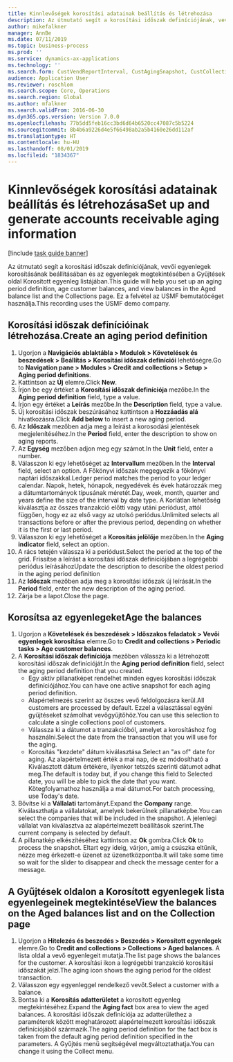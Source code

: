 ```yaml
---
title: Kinnlevőségek korosítási adatainak beállítás és létrehozása
description: Az útmutató segít a korosítási időszak definíciójának, vevői egyenlegek korosításának beállításában és az egyenlegek megtekintésében a Gyűjtések oldal Korosított egyenleg listájában.
author: mikefalkner
manager: AnnBe
ms.date: 07/11/2019
ms.topic: business-process
ms.prod: ''
ms.service: dynamics-ax-applications
ms.technology: ''
ms.search.form: CustVendReportInterval, CustAgingSnapshot, CustCollectionsPoolsListPage, CustCollections
audience: Application User
ms.reviewer: roschlom
ms.search.scope: Core, Operations
ms.search.region: Global
ms.author: mfalkner
ms.search.validFrom: 2016-06-30
ms.dyn365.ops.version: Version 7.0.0
ms.openlocfilehash: 77b5dd5feb16cc3bd6d64b6520cc47087c5b5224
ms.sourcegitcommit: 8b4b6a9226d4e5f66498ab2a5b4160e26dd112af
ms.translationtype: HT
ms.contentlocale: hu-HU
ms.lasthandoff: 08/01/2019
ms.locfileid: "1834367"
---
```

# <a name="set-up-and-generate-accounts-receivable-aging-information"></a><span data-ttu-id="8f591-103">Kinnlevőségek korosítási adatainak beállítás és létrehozása</span><span class="sxs-lookup"><span data-stu-id="8f591-103">Set up and generate accounts receivable aging information</span></span>

[!include [task guide banner](../../includes/task-guide-banner.md)]

<span data-ttu-id="8f591-104">Az útmutató segít a korosítási időszak definíciójának, vevői egyenlegek korosításának beállításában és az egyenlegek megtekintésében a Gyűjtések oldal Korosított egyenleg listájában.</span><span class="sxs-lookup"><span data-stu-id="8f591-104">This guide will help you set up an aging period definition, age customer balances, and view balances in the Aged balance list and the Collections page.</span></span> <span data-ttu-id="8f591-105">Ez a felvétel az USMF bemutatócéget használja.</span><span class="sxs-lookup"><span data-stu-id="8f591-105">This recording uses the USMF demo company.</span></span>


## <a name="create-an-aging-period-definition"></a><span data-ttu-id="8f591-106">Korosítási időszak definícióinak létrehozása.</span><span class="sxs-lookup"><span data-stu-id="8f591-106">Create an aging period definition</span></span>
1. <span data-ttu-id="8f591-107">Ugorjon a **Navigációs ablaktábla > Modulok > Követelések és beszedések > Beállítás > Korosítási időszak definíciói** lehetőségre.</span><span class="sxs-lookup"><span data-stu-id="8f591-107">Go to **Navigation pane > Modules > Credit and collections > Setup > Aging period definitions**.</span></span>
2. <span data-ttu-id="8f591-108">Kattintson az **Új** elemre.</span><span class="sxs-lookup"><span data-stu-id="8f591-108">Click **New**.</span></span>
3. <span data-ttu-id="8f591-109">Írjon be egy értéket a **Korosítási időszak definíciója** mezőbe.</span><span class="sxs-lookup"><span data-stu-id="8f591-109">In the **Aging period definition** field, type a value.</span></span>
4. <span data-ttu-id="8f591-110">Írjon egy értéket a **Leírás** mezőbe.</span><span class="sxs-lookup"><span data-stu-id="8f591-110">In the **Description** field, type a value.</span></span>
5. <span data-ttu-id="8f591-111">Új korosítási időszak beszúrásához kattintson a **Hozzáadás alá** hivatkozásra.</span><span class="sxs-lookup"><span data-stu-id="8f591-111">Click **Add below** to insert a new aging period.</span></span>
6. <span data-ttu-id="8f591-112">Az **Időszak** mezőben adja meg a leírást a korosodási jelentések megjelenítéséhez.</span><span class="sxs-lookup"><span data-stu-id="8f591-112">In the **Period** field, enter the description to show on aging reports.</span></span>
7. <span data-ttu-id="8f591-113">Az **Egység** mezőben adjon meg egy számot.</span><span class="sxs-lookup"><span data-stu-id="8f591-113">In the **Unit** field, enter a number.</span></span>
8. <span data-ttu-id="8f591-114">Válasszon ki egy lehetőséget az **Intervallum** mezőben.</span><span class="sxs-lookup"><span data-stu-id="8f591-114">In the **Interval** field, select an option.</span></span> <span data-ttu-id="8f591-115">A Főkönyvi időszak megegyezik a főkönyvi naptári időszakkal.</span><span class="sxs-lookup"><span data-stu-id="8f591-115">Ledger period matches the period to your ledger calendar.</span></span> <span data-ttu-id="8f591-116">Napok, hetek, hónapok, negyedévek és évek határozzák meg a dátumtartományok típusának méretét.</span><span class="sxs-lookup"><span data-stu-id="8f591-116">Day, week, month, quarter and years define the size of the interval by date type.</span></span> <span data-ttu-id="8f591-117">A Korlátlan lehetőség kiválasztja az összes tranzakció előtti vagy utáni periódust, attól függően, hogy ez az első vagy az utolsó periódus.</span><span class="sxs-lookup"><span data-stu-id="8f591-117">Unlimited selects all transactions before or after the previous period, depending on whether it is the first or last period.</span></span>  
9. <span data-ttu-id="8f591-118">Válasszon ki egy lehetőséget a **Korosítás jelölője** mezőben.</span><span class="sxs-lookup"><span data-stu-id="8f591-118">In the **Aging indicator** field, select an option.</span></span>
10. <span data-ttu-id="8f591-119">A rács tetején válassza ki a periódust.</span><span class="sxs-lookup"><span data-stu-id="8f591-119">Select the period at the top of the grid.</span></span> <span data-ttu-id="8f591-120">Frissítse a leírást a korosítási időszak definíciójában a legrégebbi periódus leírásához</span><span class="sxs-lookup"><span data-stu-id="8f591-120">Update the description to describe the oldest period in the aging period definition</span></span>
11. <span data-ttu-id="8f591-121">Az **Időszak** mezőben adja meg a korosítási időszak új leírását.</span><span class="sxs-lookup"><span data-stu-id="8f591-121">In the **Period** field, enter the new description of the aging period.</span></span>
12. <span data-ttu-id="8f591-122">Zárja be a lapot.</span><span class="sxs-lookup"><span data-stu-id="8f591-122">Close the page.</span></span>

## <a name="age-the-balances"></a><span data-ttu-id="8f591-123">Korosítsa az egyenlegeket</span><span class="sxs-lookup"><span data-stu-id="8f591-123">Age the balances</span></span>
1. <span data-ttu-id="8f591-124">Ugorjon a **Követelések és beszedések > Időszakos feladatok > Vevői egyenlegek korosítása** elemre.</span><span class="sxs-lookup"><span data-stu-id="8f591-124">Go to **Credit and collections > Periodic tasks > Age customer balances**.</span></span>
2. <span data-ttu-id="8f591-125">A **Korosítási időszak definíciója** mezőben válassza ki a létrehozott korosítási időszak definícióját.</span><span class="sxs-lookup"><span data-stu-id="8f591-125">In the **Aging period definition** field, select the aging period definition that you created.</span></span>
    + <span data-ttu-id="8f591-126">Egy aktív pillanatképet rendelhet minden egyes korosítási időszak definíciójához.</span><span class="sxs-lookup"><span data-stu-id="8f591-126">You can have one active snapshot for each aging period definition.</span></span>  
    + <span data-ttu-id="8f591-127">Alapértelmezés szerint az összes vevő feldolgozásra kerül.</span><span class="sxs-lookup"><span data-stu-id="8f591-127">All customers are processed by default.</span></span> <span data-ttu-id="8f591-128">Ezzel a választással egyéni gyűjtéseket számolhat vevőgyűjtőhöz.</span><span class="sxs-lookup"><span data-stu-id="8f591-128">You can use this selection to calculate a single collections pool of customers.</span></span>  
    + <span data-ttu-id="8f591-129">Válassza ki a dátumot a tranzakcióból, amelyet a korosításhoz fog használni.</span><span class="sxs-lookup"><span data-stu-id="8f591-129">Select the date from the transaction that you will use for the aging.</span></span>  
    + <span data-ttu-id="8f591-130">Korosítás "kezdete" dátum kiválasztása.</span><span class="sxs-lookup"><span data-stu-id="8f591-130">Select an "as of" date for aging.</span></span> <span data-ttu-id="8f591-131">Az alapértelmezett érték a mai nap, de ez módosítható a Kiválasztott dátum értékére, ilyenkor tetszés szerinti dátumot adhat meg.</span><span class="sxs-lookup"><span data-stu-id="8f591-131">The default is today but, if you change this field to Selected date, you will be able to pick the date that you want.</span></span> <span data-ttu-id="8f591-132">Kötegfolyamathoz használja a mai dátumot.</span><span class="sxs-lookup"><span data-stu-id="8f591-132">For batch processing, use Today's date.</span></span>  
3. <span data-ttu-id="8f591-133">Bővítse ki a **Vállalati** tartományt.</span><span class="sxs-lookup"><span data-stu-id="8f591-133">Expand the **Company** range.</span></span> <span data-ttu-id="8f591-134">Kiválaszthatja a vállalatokat, amelyek bekerülnek pillanatképbe.</span><span class="sxs-lookup"><span data-stu-id="8f591-134">You can select the companies that will be included in the snapshot.</span></span> <span data-ttu-id="8f591-135">A jelenlegi vállalat van kiválasztva az alapértelmezett beállítások szerint.</span><span class="sxs-lookup"><span data-stu-id="8f591-135">The current company is selected by default.</span></span>
4. <span data-ttu-id="8f591-136">A pillanatkép elkészítéséhez kattintson az **Ok** gombra.</span><span class="sxs-lookup"><span data-stu-id="8f591-136">Click **Ok** to process the snapshot.</span></span> <span data-ttu-id="8f591-137">Eltart egy ideig, várjon, amíg a csúszka eltűnik, nézze meg érkezett-e üzenet az üzenetközpontba.</span><span class="sxs-lookup"><span data-stu-id="8f591-137">It will take some time so wait for the slider to disappear and check the message center for a message.</span></span>

## <a name="view-the-balances-on-the-aged-balances-list-and-on-the-collection-page"></a><span data-ttu-id="8f591-138">A Gyűjtések oldalon a Korosított egyenlegek lista egyenlegeinek megtekintése</span><span class="sxs-lookup"><span data-stu-id="8f591-138">View the balances on the Aged balances list and on the Collection page</span></span>
1. <span data-ttu-id="8f591-139">Ugorjon a **Hitelezés és beszedés > Beszedés > Korosított egyenlegek** elemre.</span><span class="sxs-lookup"><span data-stu-id="8f591-139">Go to **Credit and collections > Collections > Aged balances**.</span></span> <span data-ttu-id="8f591-140">A lista oldal a vevő egyenlegeit mutatja.</span><span class="sxs-lookup"><span data-stu-id="8f591-140">The list page shows the balances for the customer.</span></span> <span data-ttu-id="8f591-141">A korosítási ikon a legrégebbi tranzakció korosítási időszakát jelzi.</span><span class="sxs-lookup"><span data-stu-id="8f591-141">The aging icon shows the aging period for the oldest transaction.</span></span>  
2. <span data-ttu-id="8f591-142">Válasszon egy egyenleggel rendelkező vevőt.</span><span class="sxs-lookup"><span data-stu-id="8f591-142">Select a customer with a balance.</span></span>
3. <span data-ttu-id="8f591-143">Bontsa ki a **Korosítás adatterületet** a korosított egyenleg megtekintéséhez.</span><span class="sxs-lookup"><span data-stu-id="8f591-143">Expand the **Aging fact** box area to view the aged balances.</span></span> <span data-ttu-id="8f591-144">A korosítási időszak definíciója az adatterülethez a paraméterek között meghatározott alapértelmezett korosítási időszak definíciójából származik.</span><span class="sxs-lookup"><span data-stu-id="8f591-144">The aging period definition for the fact box is taken from the default aging period definition specified in the parameters.</span></span> <span data-ttu-id="8f591-145">A Gyűjtés menü segítségével megváltoztathatja.</span><span class="sxs-lookup"><span data-stu-id="8f591-145">You can change it using the Collect menu.</span></span>  

